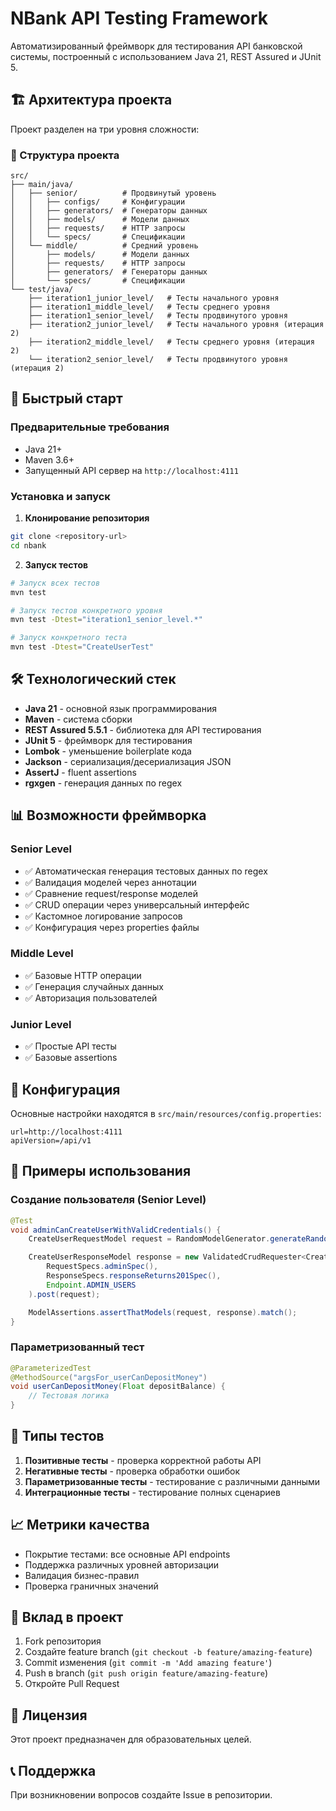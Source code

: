 # NBank API Testing Framework

Автоматизированный фреймворк для тестирования API банковской системы, построенный с использованием Java 21, REST Assured и JUnit 5.

## 🏗️ Архитектура проекта

Проект разделен на три уровня сложности:

### 📁 Структура проекта

```
src/
├── main/java/
│   ├── senior/          # Продвинутый уровень
│   │   ├── configs/     # Конфигурации
│   │   ├── generators/  # Генераторы данных
│   │   ├── models/      # Модели данных
│   │   ├── requests/    # HTTP запросы
│   │   └── specs/       # Спецификации
│   └── middle/          # Средний уровень
│       ├── models/      # Модели данных
│       ├── requests/    # HTTP запросы
│       ├── generators/  # Генераторы данных
│       └── specs/       # Спецификации
└── test/java/
    ├── iteration1_junior_level/   # Тесты начального уровня
    ├── iteration1_middle_level/   # Тесты среднего уровня
    ├── iteration1_senior_level/   # Тесты продвинутого уровня
    ├── iteration2_junior_level/   # Тесты начального уровня (итерация 2)
    ├── iteration2_middle_level/   # Тесты среднего уровня (итерация 2)
    └── iteration2_senior_level/   # Тесты продвинутого уровня (итерация 2)
```

## 🚀 Быстрый старт

### Предварительные требования

- Java 21+
- Maven 3.6+
- Запущенный API сервер на `http://localhost:4111`

### Установка и запуск

1. **Клонирование репозитория**

```bash
git clone <repository-url>
cd nbank
```

2. **Запуск тестов**

```bash
# Запуск всех тестов
mvn test

# Запуск тестов конкретного уровня
mvn test -Dtest="iteration1_senior_level.*"

# Запуск конкретного теста
mvn test -Dtest="CreateUserTest"
```

## 🛠️ Технологический стек

- **Java 21** - основной язык программирования
- **Maven** - система сборки
- **REST Assured 5.5.1** - библиотека для API тестирования
- **JUnit 5** - фреймворк для тестирования
- **Lombok** - уменьшение boilerplate кода
- **Jackson** - сериализация/десериализация JSON
- **AssertJ** - fluent assertions
- **rgxgen** - генерация данных по regex

## 📊 Возможности фреймворка

### Senior Level

- ✅ Автоматическая генерация тестовых данных по regex
- ✅ Валидация моделей через аннотации
- ✅ Сравнение request/response моделей
- ✅ CRUD операции через универсальный интерфейс
- ✅ Кастомное логирование запросов
- ✅ Конфигурация через properties файлы

### Middle Level

- ✅ Базовые HTTP операции
- ✅ Генерация случайных данных
- ✅ Авторизация пользователей

### Junior Level

- ✅ Простые API тесты
- ✅ Базовые assertions

## 🔧 Конфигурация

Основные настройки находятся в `src/main/resources/config.properties`:

```properties
url=http://localhost:4111
apiVersion=/api/v1
```

## 📝 Примеры использования

### Создание пользователя (Senior Level)

```java
@Test
void adminCanCreateUserWithValidCredentials() {
    CreateUserRequestModel request = RandomModelGenerator.generateRandomModel(CreateUserRequestModel.class);

    CreateUserResponseModel response = new ValidatedCrudRequester<CreateUserResponseModel>(
        RequestSpecs.adminSpec(),
        ResponseSpecs.responseReturns201Spec(),
        Endpoint.ADMIN_USERS
    ).post(request);

    ModelAssertions.assertThatModels(request, response).match();
}
```

### Параметризованный тест

```java
@ParameterizedTest
@MethodSource("argsFor_userCanDepositMoney")
void userCanDepositMoney(Float depositBalance) {
    // Тестовая логика
}
```

## 🧪 Типы тестов

1. **Позитивные тесты** - проверка корректной работы API
2. **Негативные тесты** - проверка обработки ошибок
3. **Параметризованные тесты** - тестирование с различными данными
4. **Интеграционные тесты** - тестирование полных сценариев

## 📈 Метрики качества

- Покрытие тестами: все основные API endpoints
- Поддержка различных уровней авторизации
- Валидация бизнес-правил
- Проверка граничных значений

## 🤝 Вклад в проект

1. Fork репозитория
2. Создайте feature branch (`git checkout -b feature/amazing-feature`)
3. Commit изменения (`git commit -m 'Add amazing feature'`)
4. Push в branch (`git push origin feature/amazing-feature`)
5. Откройте Pull Request

## 📄 Лицензия

Этот проект предназначен для образовательных целей.

## 📞 Поддержка

При возникновении вопросов создайте Issue в репозитории.
